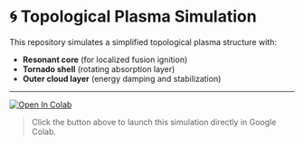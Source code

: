 # 🌀 Topological Plasma Simulation

This repository simulates a simplified topological plasma structure with:

- **Resonant core** (for localized fusion ignition)
- **Tornado shell** (rotating absorption layer)
- **Outer cloud layer** (energy damping and stabilization)

---

[![Open In Colab](https://colab.research.google.com/assets/colab-badge.svg)](https://colab.research.google.com/github/ycmath/topological-plasma-sim/blob/main/topo_plasma_sim.ipynb)

> Click the button above to launch this simulation directly in Google Colab.
